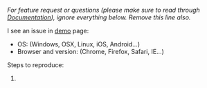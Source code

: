 *For feature request or questions (please make sure to read through [Documentation](http://desmonding.me/zooming/docs/index.html)), ignore everything below. Remove this line also.*

I see an issue in [demo](http://desmonding.me/zooming/) page:

- OS: (Windows, OSX, Linux, iOS, Android...)
- Browser and version: (Chrome, Firefox, Safari, IE...)

Steps to reproduce:

1.
